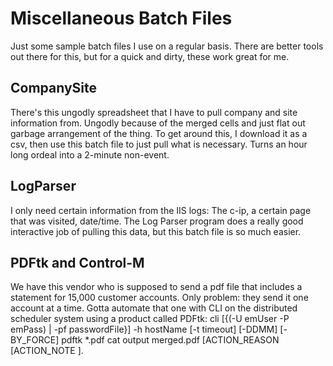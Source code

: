# Miscellaneous Batch Files
Just some sample batch files I use on a regular basis.  There are better tools out there for this, but for a quick and dirty, these work great for me.

## CompanySite
There's this ungodly spreadsheet that I have to pull company and site information from.  Ungodly because of the merged cells and just flat out garbage arrangement of the thing.  To get around this, I download it as a csv, then use this batch file to just pull what is necessary.  Turns an hour long ordeal into a 2-minute non-event.

## LogParser
I only need certain information from the IIS logs:  The c-ip, a certain page that was visited, date/time.  The Log Parser program does a really good interactive job of pulling this data, but this batch file is so much easier.

## PDFtk and Control-M
We have this vendor who is supposed to send a pdf file that includes a statement for 15,000 customer accounts.  Only problem:  they send it one account at a time.  Gotta automate that one with CLI on the distributed scheduler system using a product called PDFtk:
cli [{(-U emUser -P emPass) | -pf passwordFile}] -h hostName 
[-t timeout] [-DDMM] [-BY_FORCE] pdftk *.pdf cat output merged.pdf <cmd> [ACTION_REASON <reason for taking an audit action> [ACTION_NOTE <descriptive reason for audit action>].







